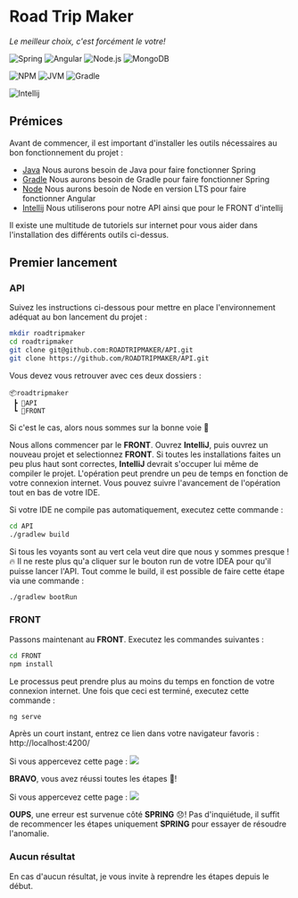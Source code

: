# Road Trip Maker
_Le meilleur choix, c'est forcément le votre!_

![Spring](https://img.shields.io/badge/Spring-2.5.5-brightgreen?logo=Spring)
![Angular](https://img.shields.io/badge/Angular-12.2.6-brightgreen?logo=Angular)
![Node.js](https://img.shields.io/badge/Node.js-14.17.6-brightgreen?logo=node.js)
![MongoDB](https://img.shields.io/badge/MongoDB-4.4.9-brightgreen?logo=Mongodb)

![NPM](https://img.shields.io/badge/NPM-6.14.15-brightgreen?logo=npm)
![JVM](https://img.shields.io/badge/JVM-16.0.2-brightgreen?logo=Java)
![Gradle](https://img.shields.io/badge/Gradle-7.2-brightgreen?logo=Gradle)

![Intellij](https://img.shields.io/badge/Intellij-Ultimate-brightgreen?logo=intellij-idea)

## Prémices
Avant de commencer, il est important d'installer les outils nécessaires au bon fonctionnement du projet : 
- [Java](https://www.oracle.com/java/technologies/downloads/#java16-linux) Nous aurons besoin de Java pour faire fonctionner Spring
- [Gradle](https://gradle.org/install/) Nous aurons besoin de Gradle pour faire fonctionner Spring
- [Node](https://nodejs.org/en/) Nous aurons besoin de Node en version LTS pour faire fonctionner Angular
- [Intellij](https://www.jetbrains.com/fr-fr/idea/) Nous utiliserons pour notre API ainsi que pour le FRONT d'intellij

Il existe une multitude de tutoriels sur internet pour vous aider dans l'installation des différents outils ci-dessus.

## Premier lancement
### API

Suivez les instructions ci-dessous pour mettre en place l'environnement adéquat au bon lancement du projet :

```sh
mkdir roadtripmaker
cd roadtripmaker
git clone git@github.com:ROADTRIPMAKER/API.git
git clone https://github.com/ROADTRIPMAKER/API.git
```

Vous devez vous retrouver avec ces deux dossiers :
```
📦roadtripmaker
 ┣ 📂API
 ┗ 📂FRONT
```
Si c'est le cas, alors nous sommes sur la bonne voie 🎉

Nous allons commencer par le __FRONT__. Ouvrez __IntelliJ__, puis ouvrez un nouveau projet et selectionnez __FRONT__. Si toutes les installations faites un peu plus haut sont correctes, __IntelliJ__ devrait s'occuper lui même de compiler le projet. L'opération peut prendre un peu de temps en fonction de votre connexion internet. Vous pouvez suivre l'avancement de l'opération tout en bas de votre IDE.

Si votre IDE ne compile pas automatiquement, executez cette commande :

```sh
cd API
./gradlew build
```
Si tous les voyants sont au vert cela veut dire que nous y sommes presque ! 🔥
Il ne reste plus qu'a cliquer sur le bouton run de votre IDEA pour qu'il puisse lancer l'API. Tout comme le build, il est possible de faire cette étape via une commande :

```sh
./gradlew bootRun
```

### FRONT
Passons maintenant au __FRONT__. Executez les commandes suivantes :

```sh
cd FRONT
npm install
```
Le processus peut prendre plus au moins du temps en fonction de votre connexion internet. Une fois que ceci est terminé, executez cette commande :

```sh
ng serve
```

Après un court instant, entrez ce lien dans votre navigateur favoris : http://localhost:4200/

Si vous appercevez cette page : 
<img src="https://i.ibb.co/RQWxXgk/spring.png">

__BRAVO__, vous avez réussi toutes les étapes 👏!

Si vous appercevez cette page : 
<img src="https://i.ibb.co/9nzx493/nospring.png">

__OUPS__, une erreur est survenue côté __SPRING__ 😞!
Pas d'inquiétude, il suffit de recommencer les étapes uniquement __SPRING__ pour essayer de résoudre l'anomalie.

### Aucun résultat

En cas d'aucun résultat, je vous invite à reprendre les étapes depuis le début.
